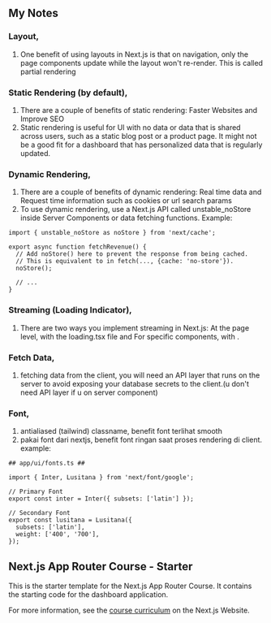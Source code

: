 ## My Notes
### Layout,
1. One benefit of using layouts in Next.js is that on navigation, only the page components update while the layout won't re-render. This is called partial rendering

### Static Rendering (by default),
1.  There are a couple of benefits of static rendering: Faster Websites and Improve SEO
2.  Static rendering is useful for UI with no data or data that is shared across users, such as a static blog post or a product page. It might not be a good fit for a dashboard that has personalized data that is regularly updated.

### Dynamic Rendering,
1. There are a couple of benefits of dynamic rendering: Real time data and Request time information such as cookies or url search params
2. To use dynamic rendering, use a Next.js API called unstable_noStore inside Server Components or data fetching functions. Example:
```
import { unstable_noStore as noStore } from 'next/cache';
 
export async function fetchRevenue() {
  // Add noStore() here to prevent the response from being cached.
  // This is equivalent to in fetch(..., {cache: 'no-store'}).
  noStore();
 
  // ...
}
```

### Streaming (Loading Indicator),
1. There are two ways you implement streaming in Next.js: At the page level, with the loading.tsx file and For specific components, with <Suspense fallback>.

### Fetch Data,
1. fetching data from the client, you will need an API layer that runs on the server to avoid exposing your database secrets to the client.(u don't need API layer if u on server component)

### Font,
1. antialiased (tailwind) classname, benefit font terlihat smooth
2. pakai font dari nextjs, benefit font ringan saat proses rendering di client. example:
```
## app/ui/fonts.ts ##

import { Inter, Lusitana } from 'next/font/google';

// Primary Font
export const inter = Inter({ subsets: ['latin'] });

// Secondary Font
export const lusitana = Lusitana({
  subsets: ['latin'],
  weight: ['400', '700'],
});
```

## Next.js App Router Course - Starter

This is the starter template for the Next.js App Router Course. It contains the starting code for the dashboard application.

For more information, see the [course curriculum](https://nextjs.org/learn) on the Next.js Website.
